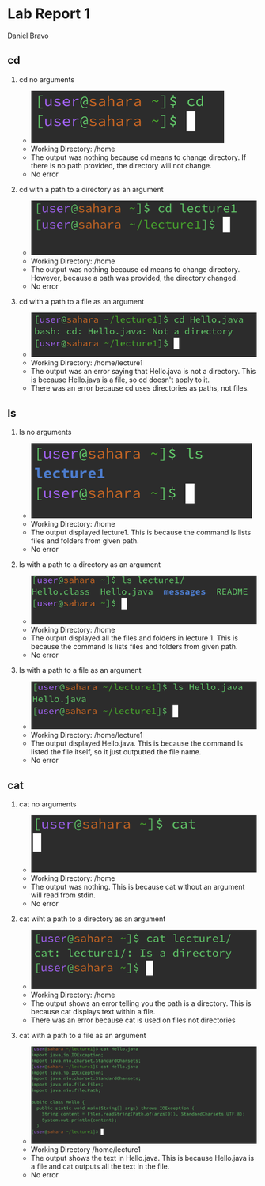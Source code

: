 # Lab Report 1
Daniel Bravo


## cd
1. cd no arguments
   * ![Image](lab-rep-1-image1.png)
   * Working Directory: /home
   * The output was nothing because cd means to change directory. If there is no path provided, the directory will not change.
   * No error
     
2. cd with a path to a directory as an argument
   * ![Image](lab-rep-1-image2.png)
   * Working Directory: /home
   * The output was nothing because cd means to change directory. However, because a path was provided, the directory changed.
   * No error
     
3. cd with a path to a file as an argument
   * ![Image](lab-rep-1-image3.png)
   * Working Directory: /home/lecture1
   * The output was an error saying that Hello.java is not a directory. This is because Hello.java is a file, so cd doesn't apply to it.
   * There was an error because cd uses directories as paths, not files.


## ls
1. ls no arguments
   * ![Image](lab-rep-1-image4.png)
   * Working Directory: /home
   * The output displayed lecture1. This is because the command ls lists files and folders from given path.
   * No error

2. ls with a path to a directory as an argument
   * ![Image](lab-rep-1-image5.png)
   * Working Directory: /home
   * The output displayed all the files and folders in lecture 1. This is because the command ls lists files and folders from given path.
   * No error

3. ls with a path to a file as an argument
   * ![Image](lab-rep-1-image6.png)
   * Working Directory: /home/lecture1
   * The output displayed Hello.java. This is because the command ls listed the file itself, so it just outputted the file name.
   * No error
  

## cat
1. cat no arguments
   * ![Image](lab-rep-1-image7.png)
   * Working Directory: /home
   * The output was nothing. This is because cat without an argument will read from stdin.
   * No error
  
2. cat wiht a path to a directory as an argument
   * ![Image](lab-rep-1-image8.png)
   * Working Directory: /home
   * The output shows an error telling you the path is a directory. This is because cat displays text within a file.
   * There was an error because cat is used on files not directories

3. cat with a path to a file as an argument
   * ![Image](lab-rep-1-image9.png)
   * Working Directory /home/lecture1
   * The output shows the text in Hello.java. This is because Hello.java is a file and cat outputs all the text in the file.
   * No error
